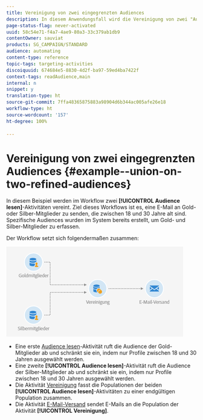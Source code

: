 ```yaml
---
title: Vereinigung von zwei eingegrenzten Audiences
description: In diesem Anwendungsfall wird die Vereinigung von zwei "Audience lesen"-Aktivitäten vorgestellt.
page-status-flag: never-activated
uuid: 58c54e71-f4a7-4ae9-80a3-33c379ab1db9
contentOwner: sauviat
products: SG_CAMPAIGN/STANDARD
audience: automating
content-type: reference
topic-tags: targeting-activities
discoiquuid: 674684e5-8830-4d2f-ba97-59ed4ba7422f
context-tags: readAudience,main
internal: n
snippet: y
translation-type: ht
source-git-commit: 7ffa48365875883a98904d6b344ac005afe26e18
workflow-type: ht
source-wordcount: '157'
ht-degree: 100%

---
```



# Vereinigung von zwei eingegrenzten Audiences {#example--union-on-two-refined-audiences}

In diesem Beispiel werden im Workflow zwei **[!UICONTROL Audience lesen]**-Aktivitäten vereint. Ziel dieses Workflows ist es, eine E-Mail an Gold- oder Silber-Mitglieder zu senden, die zwischen 18 und 30 Jahre alt sind. Spezifische Audiences wurden im System bereits erstellt, um Gold- und Silber-Mitglieder zu erfassen.

Der Workflow setzt sich folgendermaßen zusammen:

![](assets/readaudience_activity_example1.png)

* Eine erste [Audience lesen](../../automating/using/read-audience.md)-Aktivität ruft die Audience der Gold-Mitglieder ab und schränkt sie ein, indem nur Profile zwischen 18 und 30 Jahren ausgewählt werden.
* Eine zweite **[!UICONTROL Audience lesen]**-Aktivität ruft die Audience der Silber-Mitglieder ab und schränkt sie ein, indem nur Profile zwischen 18 und 30 Jahren ausgewählt werden.
* Die Aktivität [Vereinigung](../../automating/using/union.md) fasst die Populationen der beiden **[!UICONTROL Audience lesen]**-Aktivitäten zu einer endgültigen Population zusammen.
* Die Aktivität [E-Mail-Versand](../../automating/using/email-delivery.md) sendet E-Mails an die Population der Aktivität **[!UICONTROL Vereinigung]**.
